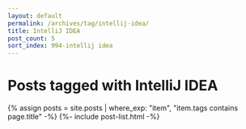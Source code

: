```yaml
---
layout: default
permalink: /archives/tag/intellij-idea/
title: IntelliJ IDEA
post_count: 5
sort_index: 994-intellij idea
---
```

<h1 class="page-heading">Posts tagged with IntelliJ IDEA</h1>
{% assign posts = site.posts | where_exp: "item", "item.tags contains page.title" -%}
{%- include post-list.html -%}
